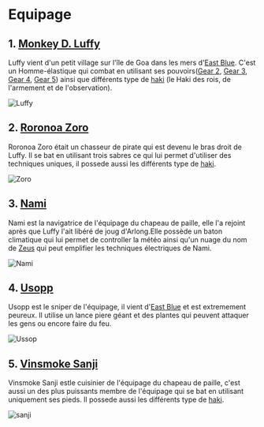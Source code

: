 # Equipage
## 1. [Monkey D. Luffy](https://onepiece.fandom.com/fr/wiki/Monkey_D._Luffy)
Luffy vient d'un petit village sur l'île de Goa dans les mers d'[East Blue](https://github.com/THELU-Nathan-2326105b/tp1-wiki/blob/main/README.md). C'est un Homme-élastique qui combat en utilisant ses pouvoirs([Gear 2](https://onepiece.fandom.com/fr/wiki/Gear_Second_Techniques), [Gear 3](https://onepiece.fandom.com/fr/wiki/Gear_Third_Techniques), [Gear 4](https://onepiece.fandom.com/fr/wiki/Gear_Fourth_Techniques), [Gear 5](https://onepiece.fandom.com/fr/wiki/Gear_Fifth_Techniques)) ainsi que différents type de [haki](https://onepiece.fandom.com/fr/wiki/haki) (le Haki des rois, de l'armement et de l'observation).

![Luffy](https://github.com/THELU-Nathan-2326105b/tp1-wiki/assets/146345586/bff5125b-2b16-451a-854f-e036bfd40d2d)

## 2. [Roronoa Zoro](https://onepiece.fandom.com/fr/wiki/Roronoa_Zoro)
Roronoa Zoro était un chasseur de pirate qui est devenu le bras droit de Luffy. Il se bat en utilisant trois sabres ce qui lui permet d'utiliser des techniques uniques, il possede aussi les différents type de [haki](https://onepiece.fandom.com/fr/wiki/haki).

![Zoro](https://github.com/THELU-Nathan-2326105b/tp1-wiki/assets/146345586/06effcf9-6ed7-4efe-8f64-98a8bb251e9e)

## 3. [Nami](https://onepiece.fandom.com/fr/wiki/Nami)
Nami est la navigatrice de l'équipage du chapeau de paille, elle l'a rejoint après que Luffy l'ait libéré de joug d'Arlong.Elle possède un baton climatique qui lui permet de controller la météo ainsi qu'un nuage du nom de [Zeus](https://onepiece.fandom.com/fr/wiki/Zeus) qui peut emplifier les techniques électriques de Nami.

![Nami](https://github.com/THELU-Nathan-2326105b/tp1-wiki/assets/146345586/9d6be333-992b-41e8-bb87-227753b62882)

## 4. [Usopp](https://onepiece.fandom.com/fr/wiki/Usopp)
Usopp est le sniper de l'équipage, il vient d'[East Blue](https://github.com/THELU-Nathan-2326105b/tp1-wiki/blob/main/README.md) et est extremement peureux. Il utilise un lance piere géant et des plantes qui peuvent attaquer les gens ou encore faire du feu.

![Ussop](https://github.com/THELU-Nathan-2326105b/tp1-wiki/assets/146345586/d67ec18c-6ccb-4a25-9c0b-58ffe756fcff)

## 5. [Vinsmoke Sanji](https://onepiece.fandom.com/fr/wiki/Sanji)
Vinsmoke Sanji estle cuisinier de l'équipage du chapeau de paille, c'est aussi un des plus puissants membre de l'équipage qui se bat en utilisant uniquement ses pieds. Il possede aussi les différents type de [haki](https://onepiece.fandom.com/fr/wiki/haki).

![sanji](https://github.com/THELU-Nathan-2326105b/tp1-wiki/assets/146345586/4012be7b-70a3-4fbf-b09c-b5959c7b50b3)
